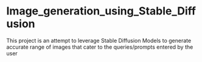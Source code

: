 # Image_generation_using_Stable_Diffusion
This project is an attempt to leverage Stable Diffusion Models to generate accurate range of images that cater to the queries/prompts entered by the user
